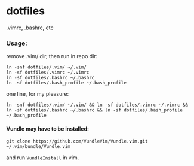 dotfiles
========

.vimrc, .bashrc, etc

### Usage:

remove .vim/ dir, then run in repo dir:

```
ln -snf dotfiles/.vim/ ~/.vim/
ln -sf dotfiles/.vimrc ~/.vimrc
ln -sf dotfiles/.bashrc ~/.bashrc
ln -sf dotfiles/.bash_profile ~/.bash_profile
```

one line, for my pleasure:

`ln -snf dotfiles/.vim/ ~/.vim/ && ln -sf dotfiles/.vimrc ~/.vimrc && ln -sf dotfiles/.bashrc ~/.bashrc && ln -sf dotfiles/.bash_profile ~/.bash_profile`

#### Vundle may have to be installed:

`git clone https://github.com/VundleVim/Vundle.vim.git ~/.vim/bundle/Vundle.vim`

and run `VundleInstall` in vim.
